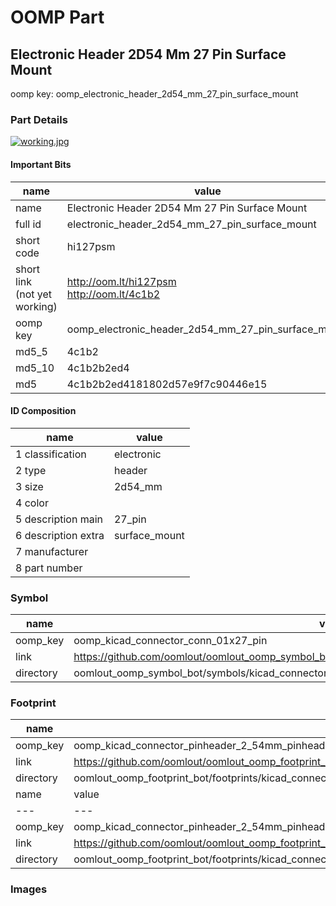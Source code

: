 # OOMP Part  
## Electronic Header 2D54 Mm 27 Pin Surface Mount  
  
oomp key: oomp_electronic_header_2d54_mm_27_pin_surface_mount  
  
### Part Details  
  
[![working.jpg](working_600.jpg)](working.jpg)  
  
#### Important Bits  
| name | value | 
| --- | --- | 
| name | Electronic Header 2D54 Mm 27 Pin Surface Mount | 
| full id | electronic_header_2d54_mm_27_pin_surface_mount | 
| short code | hi127psm | 
| short link<br>(not yet working) | http://oom.lt/hi127psm<br>http://oom.lt/4c1b2 | 
| oomp key | oomp_electronic_header_2d54_mm_27_pin_surface_mount | 
| md5_5 | 4c1b2 | 
| md5_10 | 4c1b2b2ed4 | 
| md5 | 4c1b2b2ed4181802d57e9f7c90446e15 | 
#### ID Composition  
| name | value | 
| --- | --- | 
| 1 classification | electronic | 
| 2 type | header | 
| 3 size | 2d54_mm | 
| 4 color |  | 
| 5 description main | 27_pin | 
| 6 description extra | surface_mount | 
| 7 manufacturer |  | 
| 8 part number |  | 
### Symbol  
| name | value | 
| --- | --- | 
| oomp_key | oomp_kicad_connector_conn_01x27_pin | 
| link | https://github.com/oomlout/oomlout_oomp_symbol_bot/tree/main/symbols/kicad_connector_conn_01x27_pin | 
| directory | oomlout_oomp_symbol_bot/symbols/kicad_connector_conn_01x27_pin//working/working.kicad_sym | 
### Footprint  
| name | value | 
| --- | --- | 
| oomp_key | oomp_kicad_connector_pinheader_2_54mm_pinheader_1x27_p2_54mm_vertical | 
| link | https://github.com/oomlout/oomlout_oomp_footprint_bot/tree/main/foootprntss/kicad_connector_pinheader_2_54mm_pinheader_1x27_p2_54mm_vertical | 
| directory | oomlout_oomp_footprint_bot/footprints/kicad_connector_pinheader_2_54mm_pinheader_1x27_p2_54mm_vertical//working/working.kicad_mod | 
| name | value | 
| --- | --- | 
| oomp_key | oomp_kicad_connector_pinheader_2_54mm_pinheader_1x27_p2_54mm_vertical_smd_pin | 
| link | https://github.com/oomlout/oomlout_oomp_footprint_bot/tree/main/foootprntss/kicad_connector_pinheader_2_54mm_pinheader_1x27_p2_54mm_vertical_smd_pin | 
| directory | oomlout_oomp_footprint_bot/footprints/kicad_connector_pinheader_2_54mm_pinheader_1x27_p2_54mm_vertical_smd_pin//working/working.kicad_mod | 
### Images  
